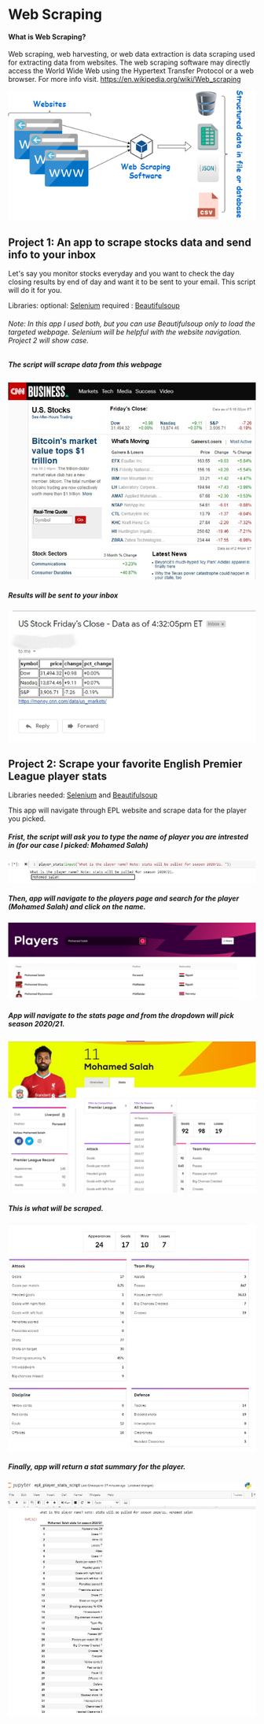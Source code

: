 # Web Scraping

#### What is Web Scraping?

Web scraping, web harvesting, or web data extraction is data scraping used for extracting data from websites. The web scraping software may directly access the World Wide Web using the Hypertext Transfer Protocol or a web browser. For more info visit. https://en.wikipedia.org/wiki/Web_scraping 


![image](images/web_scraping.png)




## Project 1: An app to scrape stocks data and send info to your inbox
Let's say you monitor stocks everyday and you want to check the day closing results by end of day and want it to be sent to your email. This script will do it for you.

Libraries: optional: [Selenium](https://chromedriver.chromium.org/getting-started) 
required : [Beautifulsoup](https://www.crummy.com/software/BeautifulSoup/bs4/doc/)
###### Note: In this app I used both, but you can use Beautifulsoup only to load the targeted webpage. Selenium will be helpful with the website navigation. Project 2 will show case. 

##### The script will scrape data from this webpage


![image](images/cnn_us_markets.jpg)




##### Results will be sent to your inbox
![image](images/c1_r.jpg)



## Project 2: Scrape your favorite English Premier League player stats

Libraries needed: [Selenium](https://chromedriver.chromium.org/getting-started) and [Beautifulsoup](https://www.crummy.com/software/BeautifulSoup/bs4/doc/)

This app will navigate through EPL website and scrape data for the player you picked.

##### Frist, the script will ask you to type the name of player you are intrested in (for our case I picked: Mohamed Salah)

![image](images/input_name.jpg)

##### Then, app will navigate to the players page and search for the player (Mohamed Salah) and click on the name.

![image](images/search_player.jpg)

##### App will navigate to the stats page and from the dropdown will pick season 2020/21.

![image](images/nav_stats.jpg)

##### This is what will be scraped.

![image](images/scrape_stats.jpg)

##### Finally, app will return a stat summary for the player.

![image](images/stats_report.jpg)











